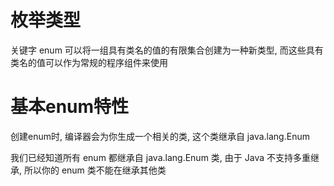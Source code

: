 # 枚举类型
关键字 enum 可以将一组具有类名的值的有限集合创建为一种新类型, 
而这些具有类名的值可以作为常规的程序组件来使用

# 基本enum特性
创建enum时, 编译器会为你生成一个相关的类, 这个类继承自 java.lang.Enum

我们已经知道所有 enum 都继承自 java.lang.Enum 类, 由于 Java 不支持多重继承,
所以你的 enum 类不能在继承其他类                                                                                                                                                                                                                       
